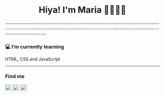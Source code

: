 
<h1 align="center"> Hiya! I'm Maria 👋👩🏽‍💻 </h1>
---------------------------------------------------------------------------------------------------------------------------------------------------------------------------------

### 💻 I’m currently learning
HTML, CSS and JavaScript



---------------------------------------------------------------------------------------------------------------------------------------------------------------------------------
### Find me
<a href="https://twitter.com">
  <img align="left" alt="Maria's Twitter" width="22px" color="gray "src="https://cdn.jsdelivr.net/npm/simple-icons@v3/icons/twitter.svg" />
</a>
<a href="https://www.instagram.com/mitsuki.3107/">
  <img align="left" alt="Marias's Instagram" width="22px" src="https://cdn.jsdelivr.net/npm/simple-icons@v3/icons/instagram.svg" />
</a>
<a href="https://www.facebook.com/Maria-Alexandra-Ahuanari-Murayari/">
  <img align="left" alt="Marias's Instagram" width="22px" src="https://cdn.jsdelivr.net/npm/simple-icons@v3/icons/facebook.svg" />
</a>

